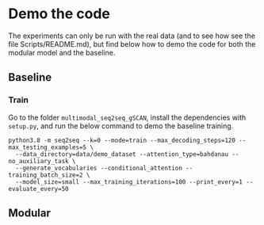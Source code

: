 # Demo the code
The experiments can only be run with the real data (and to see how see the file Scripts/README.md), but find below how to demo the code for both the modular model and the baseline.

## Baseline

### Train

Go to the folder `multimodal_seq2seq_gSCAN`, install the dependencies with `setup.py`, and run the below command to demo the baseline training.
```
python3.8 -m seq2seq --k=0 --mode=train --max_decoding_steps=120 --max_testing_examples=5 \
  --data_directory=data/demo_dataset --attention_type=bahdanau --no_auxiliary_task \
  --generate_vocabularies --conditional_attention --training_batch_size=2 \
  --model_size=small --max_training_iterations=100 --print_every=1 --evaluate_every=50
```

## Modular
